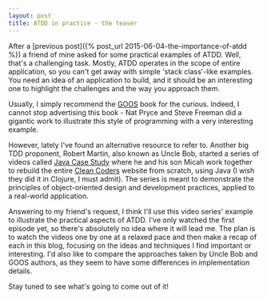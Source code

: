 ```yaml
---
layout: post
title: ATDD in practice - the teaser
---
```


After a [previous post]({% post_url 2015-06-04-the-importance-of-atdd %}) a
friend of mine asked for some practical examples of ATDD. Well, that's a
challenging task. Mostly, ATDD operates in the scope of entire application, so
you can't get away with simple 'stack class'-like examples. You need an idea of
an application to build, and it should be an interesting one to highlight the
challenges and the way you approach them.

Usually, I simply recommend the [GOOS][goos] book for the curious. Indeed, I
cannot stop advertising this book - Nat Pryce and Steve Freeman did a gigantic
work to illustrate this style of programming with a very interesting example.

However, lately I've found an alternative resource to refer to. Another big TDD
proponent, Robert Martin, also known as Uncle Bob, started a series of videos
called [Java Case Study][case-study] where he and his son Micah work together to
rebuild the entire [Clean Coders][clean-coders] website from scratch, using Java
(I wish they did it in Clojure, I must admit). The series is meant to
demonstrate the principles of object-oriented design and development practices,
applied to a real-world application.

Answering to my friend's request, I think I'll use this video series' example to
illustrate the practical aspects of ATDD. I've only watched the first episode
yet, so there's absolutely no idea where it will lead me. The plan is to watch
the videos one by one at a relaxed pace and then make a recap of each in this
blog, focusing on the ideas and techniques I find important or interesting. I'd
also like to compare the approaches taken by Uncle Bob and GOOS authors, as they
seem to have some differences in implementation details.

Stay tuned to see what's going to come out of it!

[goos]: http://www.growing-object-oriented-software.com
[case-study]: https://cleancoders.com/category/java-case-study
[clean-coders]: https://cleancoders.com


